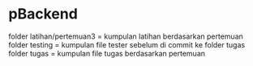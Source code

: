 # pBackend

folder latihan/pertemuan3 = kumpulan latihan berdasarkan pertemuan
folder testing            = kumpulan file tester sebelum di commit ke folder tugas
folder tugas              = kumpulan file tugas berdasarkan pertemuan
